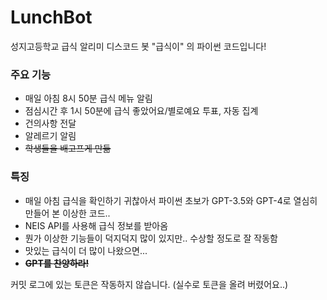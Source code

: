 # LunchBot
 성지고등학교 급식 알리미 디스코드 봇 "급식이" 의 파이썬 코드입니다!

 ### 주요 기능
 - 매일 아침 8시 50분 급식 메뉴 알림
 - 점심시간 후 1시 50분에 급식 좋았어요/별로예요 투표, 자동 집계
 - 건의사항 전달
 - 알레르기 알림
 - ~~학생들을 배고프게 만듦~~

 ###  특징
 - 매일 아침 급식을 확인하기 귀찮아서
파이썬 초보가 GPT-3.5와 GPT-4로 열심히 만들어 본 이상한 코드..
 - NEIS API를 사용해 급식 정보를 받아옴
 - 뭔가 이상한 기능들이 덕지덕지 많이 있지만.. 수상할 정도로 잘 작동함
 - 맛있는 급식이 더 많이 나왔으면...
 - ~~**GPT를 찬양하라!**~~
   
 커밋 로그에 있는 토큰은 작동하지 않습니다. (실수로 토큰을 올려 버렸어요..)
